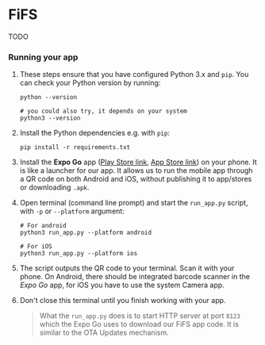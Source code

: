 # FiFS

TODO

### Running your app

1. These steps ensure that you have configured Python 3.x and `pip`. You can check your Python version by running:

   ```
   python --version

   # you could also try, it depends on your system
   python3 --version
   ```

1. Install the Python dependencies e.g. with `pip`:

   ```
   pip install -r requirements.txt
   ```

1. Install the **Expo Go** app ([Play Store link](https://play.google.com/store/apps/details?id=host.exp.exponent), [App Store link](https://apps.apple.com/pl/app/expo-go/id982107779)) on your phone. It is like a launcher for our app. It allows us to run the mobile app through a QR code on both Android and iOS, without publishing it to app/stores or downloading `.apk`.

1. Open terminal (command line prompt) and start the `run_app.py` script, with `-p` or `--platform` argument:

   ```
   # For android
   python3 run_app.py --platform android

   # For iOS
   python3 run_app.py --platform ios
   ```

1. The script outputs the QR code to your terminal. Scan it with your phone. On Android, there should be integrated barcode scanner in the _Expo Go_ app, for iOS you have to use the system Camera app.
1. Don't close this terminal until you finish working with your app.
   > What the `run_app.py` does is to start HTTP server at port `8123` which the Expo Go uses to download our FiFS app code. It is similar to the OTA Updates mechanism.

